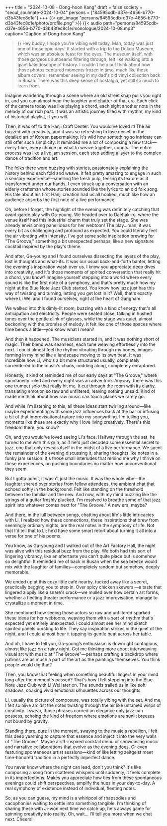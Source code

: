 +++
title = "2024-10-08 - Dong-hoon Kang"
draft = false
society = "seoul_soulmate-2024-10-04"
persons = ["84595cdb-d37e-4656-b770-d3b43fec8c1e"]
+++
{{< get_image "persons/84595cdb-d37e-4656-b770-d3b43fec8c1e/photo/profile.png" >}}
{{< audio
    path="persons/84595cdb-d37e-4656-b770-d3b43fec8c1e/monologue/2024-10-08.mp3" 
    caption="Caption of Dong-hoon Kang"
>}}
Hey buddy, I hope you're vibing well today.
Man, today was just one of those epic days! It started with a trip to the Dokdo Museum, which was an absolute feast for the eyes. The museum itself, with those gorgeous sunbeams filtering through, felt like walking into a giant kaleidoscope of history. I couldn’t help but think about how those photos captured moments frozen in time, much like those album covers I remember seeing in my dad's old vinyl collection back in Busan. There was this deep sense of nostalgia, yet still so much to learn from.

Imagine wandering through a scene where an old street snap pulls you right in, and you can almost hear the laughter and chatter of that era. Each click of the camera today was like playing a chord, each sight another note in the melody of our rich past. It was an artistic journey filled with rhythm, my kind of historical playlist, if you will.

Then, it was off to the Hanji Craft Center. You would’ve loved it! The air buzzed with creativity, and it was so refreshing to lose myself in the detailed art of Korean papermaking. It's wild how something so intricate can still offer such simplicity. It reminded me a lot of composing a new track—every fiber, every choice on what to weave together, counts. The entire process was like a live jam session, each step adding a layer to the complex dance of tradition and art.

The folks there were buzzing with stories, passionately explaining the history behind each fold and weave. It felt pretty amazing to engage in such a sensory experience—smelling the fresh pulp, feeling its texture as it transformed under our hands. I even struck up a conversation with an elderly craftsman whose stories sounded like the lyrics to an old folk song. His tale about his first Hanji creation had us all hooked, much like how an audience absorbs the first note of a live performance.

Oh, before I forget, the highlight of the evening was definitely catching that avant-garde play with Ga-young. We headed over to Daehak-ro, where the venue itself had this industrial charm that truly set the stage. She was already envisioning panel ideas for her webtoon! The play...man, it was every bit as challenging and profound as expected. You could literally feel the air vibrating with intensity. I've got some solid inspiration brewing for "The Groove," something a bit unexpected perhaps, like a new signature cocktail inspired by the play's theme.

And after, Ga-young and I found ourselves dissecting the layers of the play, lost in thoughts and what-ifs. It was our usual back-and-forth banter, letting the evening's inspiration wash over us. I know you appreciate deep dives into creativity, and it's those moments of spirited conversation that really hit a chord, you know?
Imagine yourself stepping into a world where every sound is like the first note of a symphony, and that's pretty much how my night at the Blue Note Jazz Club started. You know how jazz just has this way of twisting and turning, letting you get lost in it? Well, that's exactly where Li Wei and I found ourselves, right at the heart of Gangnam.

We walked into this dimly-lit room, buzzing with a kind of energy that's all anticipation and electricity. People were seated close, talking in hushed tones over the gentle clink of glasses, while the stage was quiet, almost beckoning with the promise of melody. It felt like one of those spaces where time bends a little—you know what I mean? 

And then it happened. The musicians started in, and it was nothing short of magic. Their blend was seamless, each tune weaving effortlessly into the next. I could almost feel the rhythm vibrating through my bones, images forming in my mind like a landscape moving to its own beat. It was incredible how Li, who's a bit more structured usually, completely surrendered to the music's chaos, nodding along, completely enraptured.

Honestly, it kind of reminded me of our early days at "The Groove," where spontaneity ruled and every night was an adventure. Anyway, there was this one trumpet solo that really hit me. It cut through the room with its clarity, translating emotion so raw and unfiltered, leaving nothing unsaid. Kind of made me think about how raw music can touch places we rarely go.

And while I'm listening to this, all these ideas start twirling around—like maybe experimenting with some jazz influences back at the bar or infusing a bit of that improvisational nature into my songwriting. I'm telling you, moments like these are exactly why I love living creatively. There's this freedom there, you know?

Oh, and you would've loved seeing Li's face. Halfway through the set, he turned to me with this grin, as if he'd just decoded some essential secret to jazz, one that only reveals itself in the midst of a live performance. We spent the remainder of the evening discussing it, sharing thoughts like notes in a funky jam session. It's those small interludes that remind me why I thrive on these experiences, on pushing boundaries no matter how unconventional they seem.

But I gotta admit, it wasn't just the music. It was the whole vibe—the laughter shared over stories from fellow attendees, the ambient chat that echoed softly in the background. Felt like standing on the threshold between the familiar and the new. And now, with my mind buzzing like the strings of a guitar freshly plucked, I'm resolved to breathe some of that jazz spirit into whatever comes next for "The Groove." A new era, maybe?

And there, in the lull between songs, chatting about life's little intricacies with Li, I realized how these connections, these inspirations that brew from seemingly ordinary nights, are the real notes in the symphony of life. Not that I'd tell that to Li; he’d have some smart retort about turning it all into a verse for one of his poems.

You know, as Ga-young and I walked out of the Art Factory Hall, the night was alive with this residual buzz from the play. We both had this sort of lingering vibrancy, like an aftertaste you can't quite place but is somehow so delightful. It reminded me of back in Busan when the sea breeze would mix with the laughter of families—completely random but somehow, deeply memorable.

We ended up at this cozy little café nearby, tucked away like a secret, practically begging you to step in. Over spicy chicken skewers —a taste that lingered zippily like a snare's crack—we mulled over how certain art forms, whether a fleeting theater performance or a jazz improvisation, manage to crystallize a moment in time.

She mentioned how seeing those actors so raw and unfiltered sparked these ideas for her webtoons, weaving them with a sort of rhythm that's expected yet entirely unexpected. I could almost see her mind sketch spirited panels bursting to life. They say inspiration strikes in the quiet of the night, and I could almost hear it tapping its gentle beat across her table.

And oh, I have to tell you, Ga-young’s enthusiasm is downright contagious, almost like jazz on a rainy night. Got me thinking more about interweaving visual art with music at "The Groove"—perhaps crafting a backdrop where patrons are as much a part of the art as the paintings themselves. You think people would dig that? 

Then, you know that feeling when something beautiful lingers in your mind long after the moment's passed? That's how I felt stepping into the Blue Note Jazz Club with Li Wei later on. The sounds trailed us in like soft shadows, coaxing vivid emotional silhouettes across our thoughts. 

Li, usually the picture of composure, was totally vibing with the set. And me, I felt so alive amidst the notes twisting through the air like untamed wisps of creativity. I swear, those phrases carried an elegance only jazz can possess, echoing the kind of freedom where emotions are sunlit breezes not bound by gravity.

Standing there, pure in the moment, swaying to the music's rebellion, I felt this deep yearning to capture that essence and inject it into the very walls of "The Groove". Maybe a riff-inspired cocktail menu or showcasing music and narrative collaborations that evolve as the evening does. Or even featuring spontaneous artist sessions—kind of like letting zeitgeist meet time-honored tradition in a perfectly imperfect dance.

You never know where the night can lead, don't you think? It's like composing a song from scattered whispers until suddenly, it feels complete in its imperfections. Makes you appreciate how ties from these spontaneous evenings could shift perspectives, amplify the hues in your day-to-day. A real symphony of existence instead of individual, fleeting notes.

So, as you can guess, my mind is a whirlpool of rhapsodies and cacophonies waiting to settle into something tangible. I’m thinking of sharing these with Ji-won next time we catch up, he's always game for spinning creativity into reality.
Oh, wait... I'll tell you more when we chat next. Cheers!
